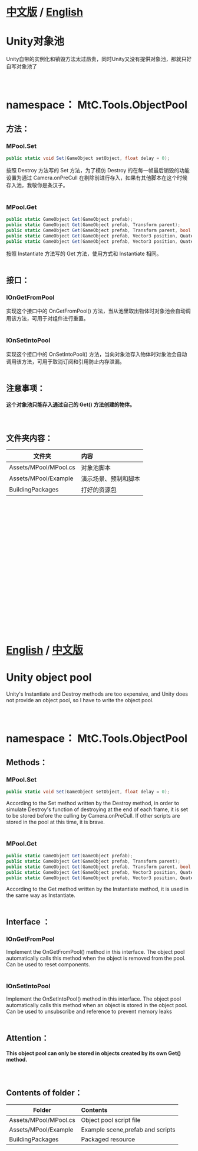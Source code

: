 # <a href="#Chinese">中文版</a> / <a href="#English">English</a>
<div id="Chinese"></div>

# Unity对象池
Unity自带的实例化和销毁方法太过昂贵，同时Unity又没有提供对象池，那就只好自写对象池了<br/>
<br/>
<br/>

# namespace： MtC.Tools.ObjectPool

## 方法：
### MPool.Set
```C#
public static void Set(GameObject setObject, float delay = 0);
```
按照 Destroy 方法写的 Set 方法，为了模仿 Destroy 的在每一帧最后销毁的功能设置为通过 Camera.onPreCull 在剔除前进行存入，如果有其他脚本在这个时候存入池，我敬你是条汉子。</br>
</br>
### MPool.Get
```C#
public static GameObject Get(GameObject prefab);
public static GameObject Get(GameObject prefab, Transform parent);
public static GameObject Get(GameObject prefab, Transform parent, bool instantiateInWorldSpace);
public static GameObject Get(GameObject prefab, Vector3 position, Quaternion rotation);
public static GameObject Get(GameObject prefab, Vector3 position, Quaternion rotation, Transform parent);
```
按照 Instantiate 方法写的 Get 方法，使用方式和 Instantiate 相同。</br>
</br>

## 接口：
### IOnGetFromPool
实现这个接口中的 OnGetFromPool() 方法，当从池里取出物体时对象池会自动调用该方法，可用于对组件进行重置。</br>
</br>
### IOnSetIntoPool
实现这个接口中的 OnSetIntoPool() 方法，当向对象池存入物体时对象池会自动调用该方法，可用于取消订阅和引用防止内存泄漏。</br>
</br>

## 注意事项：
#### 这个对象池只能存入通过自己的 Get() 方法创建的物体。
</br>

## 文件夹内容：
| 文件夹 | 内容 |
| ------------- |:-------------| 
| Assets/MPool/MPool.cs | 对象池脚本 |
| Assets/MPool/Example | 演示场景、预制和脚本 |
| BuildingPackages | 打好的资源包 |


</br>
</br>
</br>
</br>
</br>
</br>
</br>
</br>
</br>
</br>
</br>
</br>
</br>
</br>
</br>
</br>
</br>
</br>
</br>
</br>


# <a href="#English">English</a> / <a href="#Chinese">中文版</a>
<div id="English"></div>

# Unity object pool
Unity's Instantiate and Destroy methods are too expensive, and Unity does not provide an object pool, so I have to write the object pool.<br/>
<br/>
<br/>

# namespace： MtC.Tools.ObjectPool

## Methods：
### MPool.Set
```C#
public static void Set(GameObject setObject, float delay = 0);
```
According to the Set method written by the Destroy method, in order to simulate Destroy's function of destroying at the end of each frame, it is set to be stored before the culling by Camera.onPreCull. If other scripts are stored in the pool at this time, it is brave.</br>
</br>
### MPool.Get
```C#
public static GameObject Get(GameObject prefab);
public static GameObject Get(GameObject prefab, Transform parent);
public static GameObject Get(GameObject prefab, Transform parent, bool instantiateInWorldSpace);
public static GameObject Get(GameObject prefab, Vector3 position, Quaternion rotation);
public static GameObject Get(GameObject prefab, Vector3 position, Quaternion rotation, Transform parent);
```
According to the Get method written by the Instantiate method, it is used in the same way as Instantiate.</br>
</br>

## Interface ：
### IOnGetFromPool
Implement the OnGetFromPool() method in this interface. The object pool automatically calls this method when the object is removed from the pool. Can be used to reset components.</br>
</br>
### IOnSetIntoPool
Implement the OnSetIntoPool() method in this interface. The object pool automatically calls this method when an object is stored in the object pool. Can be used to unsubscribe and reference to prevent memory leaks</br>
</br>

## Attention：
#### This object pool can only be stored in objects created by its own Get() method.
</br>

## Contents of folder：
| Folder | Contents |
| ------------- |:-------------| 
| Assets/MPool/MPool.cs | Object pool script file |
| Assets/MPool/Example | Example scene,prefab and scripts |
| BuildingPackages | Packaged resource |

